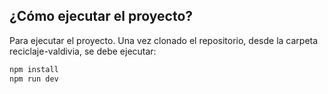 ## ¿Cómo ejecutar el proyecto?

Para ejecutar el proyecto. Una vez clonado el repositorio, desde la carpeta reciclaje-valdivia, se debe ejecutar:

```bash
npm install
npm run dev
```